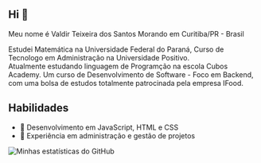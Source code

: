 ## Hi 👋

Meu nome é Valdir Teixeira dos Santos
Morando em Curitiba/PR - Brasil

Estudei Matemática na Universidade Federal do Paraná,
Curso de Tecnologo em Administração na Universidade Positivo.  
Atualmente estudando linguagem de Programção na escola Cubos Academy.
Um curso de Desenvolvimento de Software - Foco em Backend, com uma bolsa de estudos
totalmente patrocinada pela empresa IFood.

## Habilidades

- 🚀 Desenvolvimento em JavaScript, HTML e CSS
- 💼 Experiência em administração e gestão de projetos

![Minhas estatísticas do GitHub](https://github-readme-stats.vercel.app/api?username=Vtsnet&show_icons=true&bg_color=00000000)
